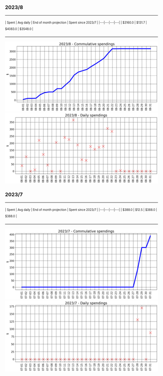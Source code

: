 

### 2023/8


__________________________________
<sub><sup>
| Spent | Avg daily | End of month projection | Spent since 2023/7 |
|---|---|---|---|
| $3160.0  |  $131.7  | $4083.0  |  $3548.0  |
</sub></sup>
__________________________________
![graph_8_sum](graph_8_sum.png)
![graph_8_vals](graph_8_vals.png)


### 2023/7


__________________________________
<sub><sup>
| Spent | Avg daily | End of month projection | Spent since 2023/7 |
|---|---|---|---|
| $388.0  |  $12.5  | $388.0  |  $388.0  |
</sub></sup>
__________________________________
![graph_7_sum](graph_7_sum.png)
![graph_7_vals](graph_7_vals.png)